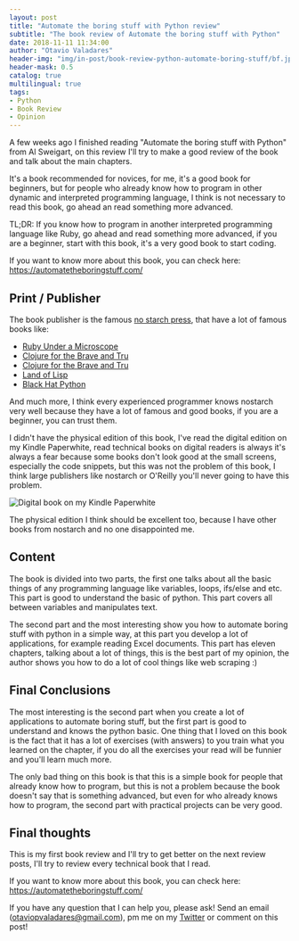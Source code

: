 ```yaml
---
layout: post
title: "Automate the boring stuff with Python review"
subtitle: "The book review of Automate the boring stuff with Python"
date: 2018-11-11 11:34:00
author: "Otavio Valadares"
header-img: "img/in-post/book-review-python-automate-boring-stuff/bf.jpg"
header-mask: 0.5
catalog: true
multilingual: true
tags:
- Python
- Book Review
- Opinion
---
```


A few weeks ago I finished reading "Automate the boring stuff with Python" from Al Sweigart, on this review I'll try to make a good review of the book and talk about the main chapters.

It's a book recommended for novices, for me, it's a good book for beginners, but for people who already know how to program in other dynamic and interpreted programming language, I think is not necessary to read this book, go ahead an read something more advanced.

TL;DR: If you know how to program in another interpreted programming language like Ruby, go ahead and read something more advanced, if you are a beginner, start with this book, it's a very good book to start coding.

If you want to know more about this book, you can check here: https://automatetheboringstuff.com/

## Print / Publisher

The book publisher is the famous [no starch press](https://nostarch.com/), that have a lot of famous books like:

- [Ruby Under a Microscope](https://nostarch.com/rum)
- [Clojure for the Brave and Tru](https://nostarch.com/clojure)
- [Clojure for the Brave and Tru](https://nostarch.com/clojure)
- [Land of Lisp](https://nostarch.com/lisp.htm)
- [Black Hat Python](https://nostarch.com/blackhatpython)

And much more, I think every experienced programmer knows nostarch very well because they have a lot of famous and good books, if you are a beginner, you can trust them.

I didn't have the physical edition of this book, I've read the digital edition on my Kindle Paperwhite, read technical books on digital readers is always it's always a fear because some books don't look good at the small screens, especially the code snippets, but this was not the problem of this book, I think large publishers like nostarch or O'Reilly you'll never going to have this problem.

![Digital book on my Kindle Paperwhite](https://s3.amazonaws.com/garagelabio/book-review-automate-boring-stuff/bf.jpg)

The physical edition I think should be excellent too, because I have other books from nostarch and no one disappointed me.

## Content

The book is divided into two parts, the first one talks about all the basic things of any programming language like variables, loops, ifs/else and etc. This part is good to understand the basic of python. This part covers all between variables and manipulates text.

The second part and the most interesting show you how to automate boring stuff with python in a simple way, at this part you develop a lot of applications, for example reading Excel documents. This part has eleven chapters, talking about a lot of things, this is the best part of my opinion, the author shows you how to do a lot of cool things like web scraping :)

## Final Conclusions

The most interesting is the second part when you create a lot of applications to automate boring stuff, but the first part is good to understand and knows the python basic. One thing that I loved on this book is the fact that it has a lot of exercises (with answers) to you train what you learned on the chapter, if you do all the exercises your read will be funnier and you'll learn much more.

The only bad thing on this book is that this is a simple book for people that already know how to program, but this is not a problem because the book doesn't say that is something advanced, but even for who already knows how to program, the second part with practical projects can be very good.

## Final thoughts

This is my first book review and I'll try to get better on the next review posts, I'll try to review every technical book that I read.

If you want to know more about this book, you can check here: https://automatetheboringstuff.com/

If you have any question that I can help you, please ask! Send an email (otaviopvaladares@gmail.com), pm me on my [Twitter](https://twitter.com/ValadaresOtavio) or comment on this post!
